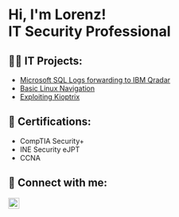 <h1>Hi, I'm Lorenz! <br/>IT Security Professional</a></h1>

<h2>👨‍💻 IT Projects:</h2>

  - [Microsoft SQL Logs forwarding to IBM Qradar](https://github.com/lorenztechspace/MsSqlLogsToQradar)
  - [Basic Linux Navigation](https://github.com/lorenztechspace/BasicLinuxNavigation)
  - [Exploiting Kioptrix](https://github.com/lorenztechspace/KioptrixWalkthrough)

<h2>📄 Certifications:</h2>

- CompTIA Security+
- INE Security eJPT
- CCNA  

<h2> 🤳 Connect with me:</h2>

[<img align="left" alt="Lorenz Sanchez | LinkedIn" width="22px" src="https://cdn.jsdelivr.net/npm/simple-icons@v3/icons/linkedin.svg" />][linkedin]

[linkedin]: https://www.linkedin.com/in/lorenz-jeremiah-sanchez

<!--
(https://i.imgur.com/JM0c6C9.png)
##(https://i.imgur.com/WmdynyV.png)
##(https://i.imgur.com/EvEFyMg.png)

**lorenztechspace/lorenztechspace** is a ✨ _special_ ✨ repository because its `README.md` (this file) appears on your GitHub profile.

Here are some ideas to get you started:

- 🔭 I’m currently working on ...
- 🌱 I’m currently learning ...
- 👯 I’m looking to collaborate on ...
- 🤔 I’m looking for help with ...
- 💬 Ask me about ...
- 📫 How to reach me: ...
- 😄 Pronouns: ...
- ⚡ Fun fact: ...
-->
